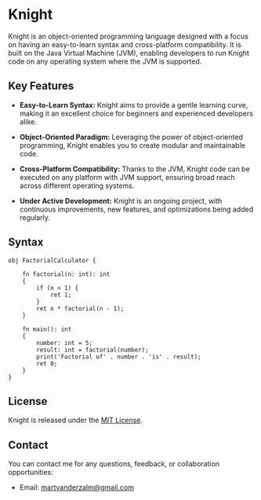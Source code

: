 # Knight
Knight is an object-oriented programming language designed with a focus on having an easy-to-learn syntax and cross-platform compatibility. It is built on the Java Virtual Machine (JVM), enabling developers to run Knight code on any operating system where the JVM is supported.

## Key Features

- **Easy-to-Learn Syntax:** Knight aims to provide a gentle learning curve, making it an excellent choice for beginners and experienced developers alike.

- **Object-Oriented Paradigm:** Leveraging the power of object-oriented programming, Knight enables you to create modular and maintainable code.

- **Cross-Platform Compatibility:** Thanks to the JVM, Knight code can be executed on any platform with JVM support, ensuring broad reach across different operating systems.

- **Under Active Development:** Knight is an ongoing project, with continuous improvements, new features, and optimizations being added regularly.

## Syntax
```knight
obj FactorialCalculator {

    fn factorial(n: int): int
    {
        if (n < 1) {
            ret 1;
        }
        ret n * factorial(n - 1);
    }

    fn main(): int
    {
        number: int = 5;
        result: int = factorial(number);
        print('Factorial of' . number . 'is' . result);
        ret 0;
    }
}
```

## License
Knight is released under the [MIT License](https://github.com/MartvdZalm/Knight/blob/master/LICENSE).

## Contact

You can contact me for any questions, feedback, or collaboration opportunities:

- Email: [martvanderzalm@gmail.com](martvanderzalm@gmail.com)